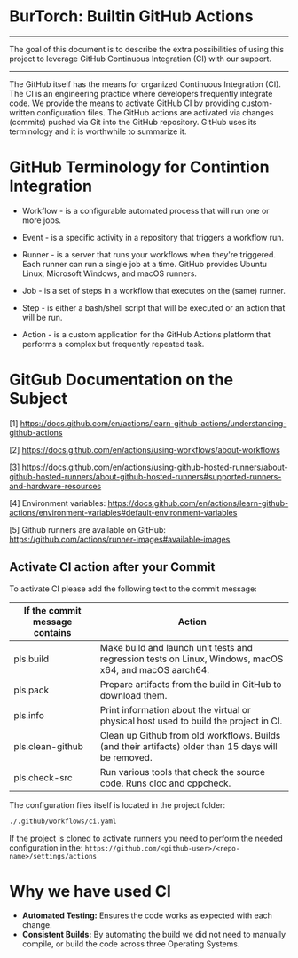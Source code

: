 # BurTorch: Builtin GitHub Actions

----

The goal of this document is to describe the extra possibilities of using this project to leverage GitHub Continuous Integration (CI) with our support.

----

The GitHub itself has the means for organized Continuous Integration (CI). The CI is an engineering practice where developers frequently integrate code.
We provide the means to activate GitHub CI by providing custom-written configuration files.
The GitHub actions are activated via changes (commits) pushed via Git into the GitHub repository.
GitHub uses its terminology and it is worthwhile to summarize it.

# GitHub Terminology for Contintion Integration


* Workflow - is a configurable automated process that will run one or more jobs.

* Event  - is a specific activity in a repository that triggers a workflow run.

* Runner - is a server that runs your workflows when they're triggered. Each runner can run a single job at a time. GitHub provides Ubuntu Linux, Microsoft Windows, and macOS runners.

* Job    - is a set of steps in a workflow that executes on the (same) runner.

* Step   - is either a bash/shell script that will be executed or an action that will be run.

* Action - is a custom application for the GitHub Actions platform that performs a complex but frequently repeated task.

# GitGub Documentation on the Subject

[1] https://docs.github.com/en/actions/learn-github-actions/understanding-github-actions

[2] https://docs.github.com/en/actions/using-workflows/about-workflows

[3] https://docs.github.com/en/actions/using-github-hosted-runners/about-github-hosted-runners/about-github-hosted-runners#supported-runners-and-hardware-resources

[4] Environment variables: https://docs.github.com/en/actions/learn-github-actions/environment-variables#default-environment-variables

[5] Github runners are available on GitHub: https://github.com/actions/runner-images#available-images

## Activate CI action after your Commit

To activate CI please add the following text to the commit message:

| If the commit message contains | Action                                                                                              |
|----------------------------|-----------------------------------------------------------------------------------------------------|
| pls.build                  | Make build and launch unit tests and regression tests on Linux, Windows, macOS x64, and macOS aarch64.  |
| pls.pack                   | Prepare artifacts from the build in GitHub to download them.                                       | 
| pls.info                   | Print information about the virtual or physical host used to build the project in CI.                 |
| pls.clean-github           | Clean up Github from old workflows. Builds (and their artifacts) older than 15 days will be removed. | 
| pls.check-src              | Run various tools that check the source code. Runs cloc and cppcheck.                              | 

The configuration files itself is located in the project folder:

```bash
./.github/workflows/ci.yaml
```

If the project is cloned to activate runners you need to perform the needed configuration in the:
`https://github.com/<github-user>/<repo-name>/settings/actions`

# Why we have used CI

* **Automated Testing:** Ensures the code works as expected with each change.
* **Consistent Builds:** By automating the build we did not need to manually compile, or build the code across three Operating Systems.
